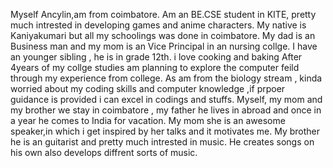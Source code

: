 Myself Ancylin,am from coimbatore. 
Am an BE.CSE student in KITE, pretty much intrested in developing games and anime characters. 
My native is Kaniyakumari but all my schoolings was done in coimbatore.
My dad is an Business man and my mom is an Vice Principal in an nursing collge.
I have an younger sibling , he is in grade 12th.
i love cooking and baking 
After 4years of my collge studies am planning to explore the computer feild through my experience from college.
As am from the biology stream , kinda worried about my coding skills and computer knowledge ,if prpoer guidance is provided i can excel in codings and stuffs.
Myself, my mom and my brother we stay in coimbatore , my father he lives in abroad and once in a year he comes to India for vacation.
My mom she is an awesome speaker,in which i get inspired by her talks and it motivates me.
My brother he is an guitarist and pretty much intrested in music.
He creates songs on his own also develops diffrent sorts of music.
